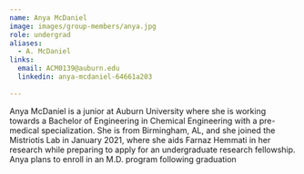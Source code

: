 ```yaml
---
name: Anya McDaniel
image: images/group-members/anya.jpg
role: undergrad
aliases:
  - A. McDaniel
links:
  email: ACM0139@auburn.edu
  linkedin: anya-mcdaniel-64661a203
  
---
```


Anya McDaniel is a junior at Auburn University where she is working towards a Bachelor of Engineering in Chemical Engineering with a pre-medical specialization. She is from Birmingham, AL, and she joined the Mistriotis Lab in January 2021, where she aids Farnaz Hemmati in her research while preparing to apply for an undergraduate research fellowship. Anya plans to enroll in an M.D. program following graduation
